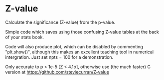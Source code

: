 # Z-value
Calculate the significance (Z-value) from the p-value.

Simple code which saves using those confusing Z-value tables at the back of your stats book.

Code will also produce plot, which can be disabled by commenting "plt.show()", although this makes an excellent teaching tool in numerical intergration. Just set npts = 100 for a demonstration.

Only accurate to p > 1e-5 [Z < 4.1σ], otherwise use (the much faster) C version  at https://github.com/steviecurran/Z-value
